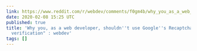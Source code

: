 ```yaml
---
link: https://www.reddit.com/r/webdev/comments/f0gm4b/why_you_as_a_web_developer_shouldnt_use_googles/
date: 2020-02-08 15:25 UTC
published: true
title: 'Why you, as a web developer, shouldn''t use Google''s Recaptcha for "human
  verification" : webdev'
tags: []
---
```



